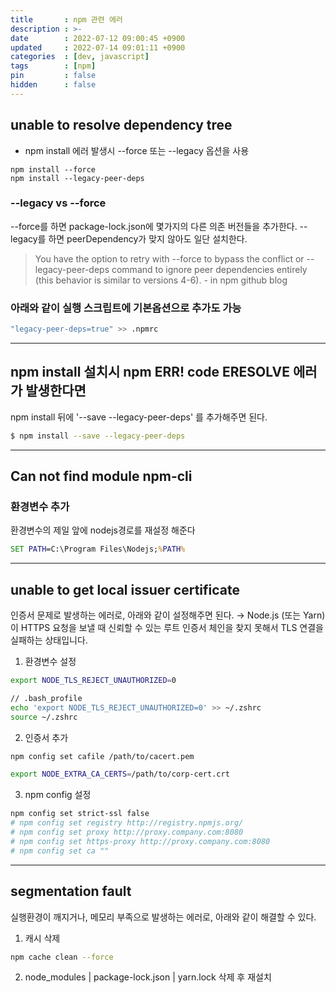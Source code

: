 ```yaml
---
title       : npm 관련 에러
description : >-
date        : 2022-07-12 09:00:45 +0900
updated     : 2022-07-14 09:01:11 +0900
categories  : [dev, javascript]
tags        : [npm]
pin         : false
hidden      : false
---
```


## unable to resolve dependency tree
- npm install 에러 발생시 --force 또는 --legacy 옵션을 사용

```
npm install --force
npm install --legacy-peer-deps
```
 
### --legacy vs --force
--force를 하면 package-lock.json에 몇가지의 다른 의존 버전들을 추가한다.
--legacy를 하면 peerDependency가 맞지 않아도 일단 설치한다.

> You have the option to retry with --force to bypass the conflict or --legacy-peer-deps command to ignore peer dependencies entirely (this behavior is similar to versions 4-6). - in npm github blog


### 아래와 같이 실행 스크립트에 기본옵션으로 추가도 가능
```sh
"legacy-peer-deps=true" >> .npmrc
```

---

## npm install 설치시 npm ERR! code ERESOLVE 에러가 발생한다면
npm install 뒤에 '--save --legacy-peer-deps' 를 추가해주면 된다.
```sh
$ npm install --save --legacy-peer-deps
```


---

## Can not find module npm-cli

### 환경변수 추가

환경변수의 제일 앞에 nodejs경로를 재설정 해준다

```cmd
SET PATH=C:\Program Files\Nodejs;%PATH%
```


---

## unable to get local issuer certificate
인증서 문제로 발생하는 에러로, 아래와 같이 설정해주면 된다.
→ Node.js (또는 Yarn) 이 HTTPS 요청을 보낼 때 신뢰할 수 있는 루트 인증서 체인을 찾지 못해서 TLS 연결을 실패하는 상태입니다.


1. 환경변수 설정
```sh
export NODE_TLS_REJECT_UNAUTHORIZED=0

// .bash_profile
echo 'export NODE_TLS_REJECT_UNAUTHORIZED=0' >> ~/.zshrc
source ~/.zshrc
```

2. 인증서 추가
```sh
npm config set cafile /path/to/cacert.pem

export NODE_EXTRA_CA_CERTS=/path/to/corp-cert.crt
```

3. npm config 설정
```sh
npm config set strict-ssl false
# npm config set registry http://registry.npmjs.org/
# npm config set proxy http://proxy.company.com:8080
# npm config set https-proxy http://proxy.company.com:8080
# npm config set ca ""
```

---

## segmentation fault
실행환경이 깨지거나, 메모리 부족으로 발생하는 에러로, 아래와 같이 해결할 수 있다.

1. 캐시 삭제
```sh
npm cache clean --force
```

2. node_modules | package-lock.json | yarn.lock 삭제 후 재설치